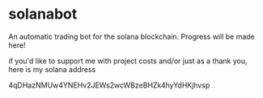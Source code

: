 # solanabot
An automatic trading bot for the solana blockchain. Progress will be made here!

if you'd like to support me with project costs and/or just as a thank you, here is my solana address

4qDHazNMUw4YNEHv2JEWs2wcWBzeBHZk4hyYdHKjhvsp
